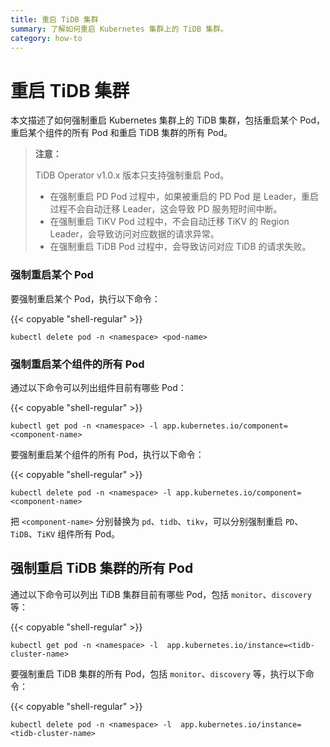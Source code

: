 ```yaml
---
title: 重启 TiDB 集群
summary: 了解如何重启 Kubernetes 集群上的 TiDB 集群。
category: how-to
---
```


# 重启 TiDB 集群

本文描述了如何强制重启 Kubernetes 集群上的 TiDB 集群，包括重启某个 Pod，重启某个组件的所有 Pod 和重启 TiDB 集群的所有 Pod。

> **注意：**
>
> TiDB Operator v1.0.x 版本只支持强制重启 Pod。
>
> - 在强制重启 PD Pod 过程中，如果被重启的 PD Pod 是 Leader，重启过程不会自动迁移 Leader，这会导致 PD 服务短时间中断。
> - 在强制重启 TiKV Pod 过程中，不会自动迁移 TiKV 的 Region Leader，会导致访问对应数据的请求异常。
> - 在强制重启 TiDB Pod 过程中，会导致访问对应 TiDB 的请求失败。

### 强制重启某个 Pod

要强制重启某个 Pod，执行以下命令：

{{< copyable "shell-regular" >}}

```shell
kubectl delete pod -n <namespace> <pod-name>
```

### 强制重启某个组件的所有 Pod

通过以下命令可以列出组件目前有哪些 Pod：

{{< copyable "shell-regular" >}}

```shell
kubectl get pod -n <namespace> -l app.kubernetes.io/component=<component-name>
```

要强制重启某个组件的所有 Pod，执行以下命令：

{{< copyable "shell-regular" >}}

```shell
kubectl delete pod -n <namespace> -l app.kubernetes.io/component=<component-name>
```

把 `<component-name>` 分别替换为 `pd`、`tidb`、`tikv`，可以分别强制重启 `PD`、`TiDB`、`TiKV` 组件所有 Pod。

## 强制重启 TiDB 集群的所有 Pod

通过以下命令可以列出 TiDB 集群目前有哪些 Pod，包括 `monitor`、`discovery` 等：

{{< copyable "shell-regular" >}}

```shell
kubectl get pod -n <namespace> -l  app.kubernetes.io/instance=<tidb-cluster-name>
```

要强制重启 TiDB 集群的所有 Pod，包括 `monitor`、`discovery` 等，执行以下命令：

{{< copyable "shell-regular" >}}

```shell
kubectl delete pod -n <namespace> -l  app.kubernetes.io/instance=<tidb-cluster-name>
```
